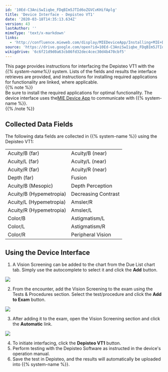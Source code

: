 ```yaml
---
id: '10Ed-C3AniSwIiqbe_FDqBIm5JTId6oZGVCvKHifAplg'
title: 'Device Interface - Depisteo VT1'
date: '2020-03-18T14:35:13.634Z'
version: 43
lastAuthor: ''
mimeType: 'text/x-markdown'
links:
  - 'http://confluence.mieweb.com/display/MIEDeviceApp/Installing+MIE+Device+App'
source: 'https://drive.google.com/open?id=10Ed-C3AniSwIiqbe_FDqBIm5JTId6oZGVCvKHifAplg'
wikigdrive: '6c6f21d9d0a63cb86fd32dec4cec30d4b470cbf5'
---
```

This page provides instructions for interfacing the Depisteo VT1 with the *{{% system-name%}}* system. Lists of the fields and results the interface retrieves are provided, and instructions for installing required applications for functionality are linked, where applicable.   
{{% note %}}  
Be sure to install the required applications for optimal functionality. The device interface uses the[](http://confluence.mieweb.com/display/MIEDeviceApp/Installing+MIE+Device+App)[MIE Device App](http://confluence.mieweb.com/display/MIEDeviceApp/Installing+MIE+Device+App) to communicate with {{% system-name %}}.  
{{% /note %}}
  
## Collected Data Fields  

The following data fields are collected in {{% system-name %}} using the Depisteo VT1:

<table>
<tr>
<td>Acuity/B (far)</td>
<td>Acuity/B (near)</td>
</tr>
<tr>
<td>Acuity/L (far)</td>
<td>Acuity/L (near)</td>
</tr>
<tr>
<td>Acuity/R (far)</td>
<td>Acuity/R (near)</td>
</tr>
<tr>
<td>Depth (far)</td>
<td>Fusion</td>
</tr>
<tr>
<td>Acuity/B (Mesopic)</td>
<td>Depth Perception</td>
</tr>
<tr>
<td>Acuity/B (Hypemetropia)</td>
<td>Decreasing Contrast</td>
</tr>
<tr>
<td>Acuity/L (Hypemetropia)</td>
<td>Amsler/R</td>
</tr>
<tr>
<td>Acuity/R (Hypemetropia)</td>
<td>Amsler/L</td>
</tr>
<tr>
<td>Color/B</td>
<td>Astigmatism/L</td>
</tr>
<tr>
<td>Color/L</td>
<td>Astigmatism/R</td>
</tr>
<tr>
<td>Color/R</td>
<td>Peripheral Vision</td>
</tr>

</table>
  
## Using the Device Interface  

1. A Vision Screening can be added to the chart from the Due List chart tab. Simply use the autocomplete to select it and click the <strong>Add</strong> button.
  
![](../device-interface-depisteo-vt1.assets/6aafadc277b3dcdb866bcf2f1e1a0b7f.png)  

2. From the encounter, add the Vision Screening to the exam using the Tests & Procedures section. Select the test/procedure and click the <strong>Add to Exam</strong> button.
  
![](../device-interface-depisteo-vt1.assets/07562c6dab067023daff72a673c76248.png)  

3. After adding it to the exam, open the Vision Screening section and click the <strong>Automatic</strong> link.
  
![](../device-interface-depisteo-vt1.assets/08467d1ea70de1dc0d7e96b15eefb4b7.png)  

4. To initiate interfacing, click the <strong>Depisteo VT1</strong> button.
5. Perform testing with the Depisteo Software as instructed in the device's operation manual.
6. Save the test in Depisteo, and the results will automatically be uploaded into {{% system-name %}}.

